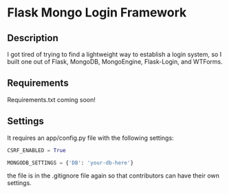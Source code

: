 Flask Mongo Login Framework
===========================

Description
-----------

I got tired of trying to find a lightweight way to establish a login system, so I built one out of Flask, MongoDB, MongoEngine, Flask-Login, and WTForms.

Requirements
------------

Requirements.txt coming soon!

Settings
--------

It requires an app/config.py file with the following settings:

```python
CSRF_ENABLED = True

MONGODB_SETTINGS = {'DB': 'your-db-here'}
```

the file is in the .gitignore file again so that contributors can have their own settings.